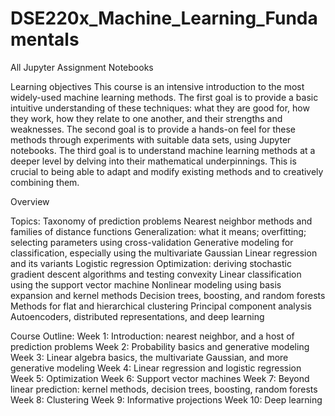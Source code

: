 # DSE220x_Machine_Learning_Fundamentals
All Jupyter Assignment Notebooks

Learning objectives
This course is an intensive introduction to the most widely-used machine learning methods. The first goal is to provide a basic intuitive understanding of these techniques: what they are good for, how they work, how they relate to one another, and their strengths and weaknesses. The second goal is to provide a hands-on feel for these methods through experiments with suitable data sets, using Jupyter notebooks. The third goal is to understand machine learning methods at a deeper level by delving into their mathematical underpinnings. This is crucial to being able to adapt and modify existing methods and to creatively combining them.

Overview

Topics:
Taxonomy of prediction problems
Nearest neighbor methods and families of distance functions
Generalization: what it means; overfitting; selecting parameters using cross-validation
Generative modeling for classification, especially using the multivariate Gaussian
Linear regression and its variants
Logistic regression
Optimization: deriving stochastic gradient descent algorithms and testing convexity
Linear classification using the support vector machine
Nonlinear modeling using basis expansion and kernel methods
Decision trees, boosting, and random forests
Methods for flat and hierarchical clustering
Principal component analysis 
Autoencoders, distributed representations, and deep learning

Course Outline:
Week 1: Introduction: nearest neighbor, and a host of prediction problems
Week 2: Probability basics and generative modeling
Week 3: Linear algebra basics, the multivariate Gaussian, and more generative modeling
Week 4: Linear regression and logistic regression
Week 5: Optimization
Week 6: Support vector machines
Week 7: Beyond linear prediction: kernel methods, decision trees, boosting, random forests
Week 8: Clustering
Week 9: Informative projections
Week 10: Deep learning
